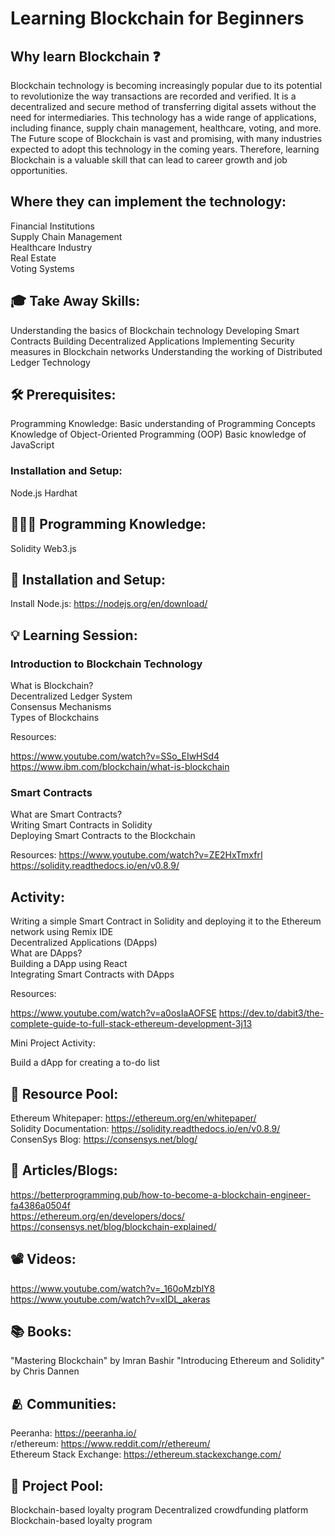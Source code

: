 # Learning Blockchain for Beginners

## Why learn Blockchain ❓

Blockchain technology is becoming increasingly popular due to its potential to revolutionize the way transactions are recorded and verified. It is a decentralized and secure method of transferring digital assets without the need for intermediaries. This technology has a wide range of applications, including finance, supply chain management, healthcare, voting, and more.
The Future scope of Blockchain is vast and promising, with many industries expected to adopt this technology in the coming years. Therefore, learning Blockchain is a valuable skill that can lead to career growth and job opportunities.

## Where they can implement the technology:

Financial Institutions <br>
Supply Chain Management <br>
Healthcare Industry <br>
Real Estate <br>
Voting Systems <br>

## 🎓 Take Away Skills:

Understanding the basics of Blockchain technology
Developing Smart Contracts
Building Decentralized Applications
Implementing Security measures in Blockchain networks
Understanding the working of Distributed Ledger Technology

## 🛠️ Prerequisites:

Programming Knowledge:
Basic understanding of Programming Concepts
Knowledge of Object-Oriented Programming (OOP)
Basic knowledge of JavaScript

### Installation and Setup:

Node.js
Hardhat

## 🧑🏻‍💻 Programming Knowledge:

Solidity
Web3.js

## 📲 Installation and Setup:

Install Node.js: https://nodejs.org/en/download/

## 💡 Learning Session:

### Introduction to Blockchain Technology

What is Blockchain? <br>
Decentralized Ledger System <br>
Consensus Mechanisms <br>
Types of Blockchains <br>

Resources:

https://www.youtube.com/watch?v=SSo_EIwHSd4 <br>
https://www.ibm.com/blockchain/what-is-blockchain <br>

### Smart Contracts

What are Smart Contracts? <br>
Writing Smart Contracts in Solidity <br>
Deploying Smart Contracts to the Blockchain <br>

Resources:
https://www.youtube.com/watch?v=ZE2HxTmxfrI <br>
https://solidity.readthedocs.io/en/v0.8.9/ <br>

## Activity:

Writing a simple Smart Contract in Solidity and deploying it to the Ethereum network using Remix IDE <br>
Decentralized Applications (DApps) <br>
What are DApps? <br>
Building a DApp using React <br>
Integrating Smart Contracts with DApps <br>

Resources:

https://www.youtube.com/watch?v=a0osIaAOFSE
https://dev.to/dabit3/the-complete-guide-to-full-stack-ethereum-development-3j13

Mini Project Activity:

Build a dApp for creating a to-do list

## 🔖 Resource Pool:

Ethereum Whitepaper: https://ethereum.org/en/whitepaper/ <br>
Solidity Documentation: https://solidity.readthedocs.io/en/v0.8.9/  <br>
ConsenSys Blog: https://consensys.net/blog/ 

## 📄 Articles/Blogs:

https://betterprogramming.pub/how-to-become-a-blockchain-engineer-fa4386a0504f <br>
https://ethereum.org/en/developers/docs/ <br>
https://consensys.net/blog/blockchain-explained/ <br>

## 📽️ Videos:

https://www.youtube.com/watch?v=_160oMzblY8 <br>
https://www.youtube.com/watch?v=xIDL_akeras <br>

## 📚 Books:

"Mastering Blockchain" by Imran Bashir
"Introducing Ethereum and Solidity" by Chris Dannen

## 🫂 Communities:

Peeranha: https://peeranha.io/ <br>
r/ethereum: https://www.reddit.com/r/ethereum/ <br>
Ethereum Stack Exchange: https://ethereum.stackexchange.com/ <br>

## 🚀 Project Pool:

Blockchain-based loyalty program
Decentralized crowdfunding platform
Blockchain-based loyalty program
